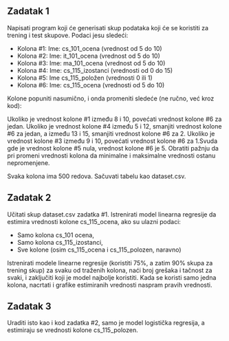## Zadatak 1

Napisati program koji će generisati skup podataka koji će se koristiti za trening i test skupove.
Podaci jesu sledeći:

- Kolona #1: Ime: cs_101_ocena (vrednost od 5 do 10)
- Kolona #2: Ime: it_101_ocena (vrednost od 5 do 10)
- Kolona #3: Ime: ma_101_ocena (vrednost od 5 do 10)
- Kolona #4: Ime: cs_115_izostanci (vrednosti od 0 do 15)
- Kolona #5: Ime cs_115_položen (vrednosti 0 ili 1)
- Kolona #6: Ime: cs_115_ocena (vrednosti od 5 do 10)

Kolone popuniti nasumično, i onda promeniti sledeće (ne ručno, već kroz kod):

Ukoliko je vrednost kolone #1 između 8 i 10, povećati vrednost kolone #6 za jedan. Ukoliko
je vrednost kolone #4 između 5 i 12, smanjiti vrednost kolone #6 za jedan, a između 13 i
15, smanjiti vrednost kolone #6 za 2. Ukoliko je vrednost kolone #3 između 9 i 10, povećati
vrednost kolone #6 za 1.Svuda gde je vrednost kolone #5 nula, vrednost kolone #6 je 5.
Obratiti pažnju da pri promeni vrednosti kolona da minimalne i maksimalne vrednosti ostanu
nepromenjene.

Svaka kolona ima 500 redova. Sačuvati tabelu kao dataset.csv.

## Zadatak 2

Učitati skup dataset.csv zadatka #1.
Istrenirati model linearna regresije da estimira vrednosti kolone cs_115_ocena, ako su ulazni
podaci:

- Samo kolona cs_101 ocena,
- Samo kolona cs_115_izostanci,
- Sve kolone (osim cs_115_ocena i cs_115_polozen, naravno)

Istrenirati modele linearne regresije (koristiti 75%, a zatim 90% skupa za trening skup) za
svaku od traženih kolona, naći broj grešaka i tačnost za svaki, i zaključiti koji je model najbolje
koristiti. Kada se koristi samo jedna kolona, nacrtati i grafike estimiranih vrednosti naspram
pravih vrednosti.

## Zadatak 3

Uraditi isto kao i kod zadatka #2, samo je model logistička regresija, a estimiraju se
vrednosti kolone cs_115_polozen.